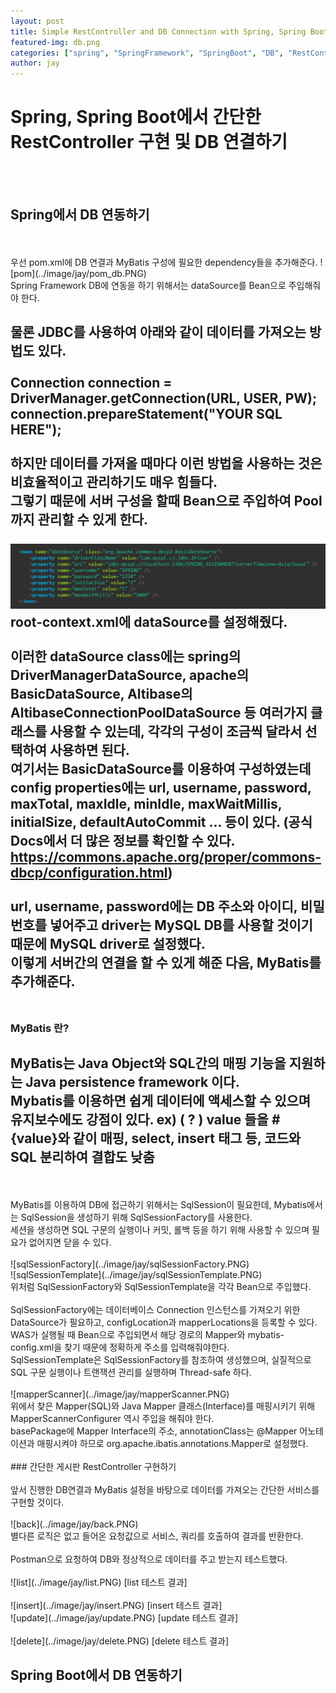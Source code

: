 ```yaml
---
layout: post
title: Simple RestController and DB Connection with Spring, Spring Boot
featured-img: db.png
categories: ["spring", "SpringFramework", "SpringBoot", "DB", "RestController"]
author: jay
---
```


# Spring, Spring Boot에서 간단한 RestController 구현 및 DB 연결하기
<br>
<br>

## Spring에서 DB 연동하기
<br>
<br>
우선 pom.xml에 DB 연결과 MyBatis 구성에 필요한 dependency들을 추가해준다.
![pom](../image/jay/pom_db.PNG)
<br>
Spring Framework DB에 연동을 하기 위해서는 dataSource를 Bean으로 주입해줘야 한다.
<br>

물론 JDBC를 사용하여 아래와 같이 데이터를 가져오는 방법도 있다.
<br>
<br>
Connection connection = DriverManager.getConnection(URL, USER, PW);
<br>
connection.prepareStatement("YOUR SQL HERE");
<br>
<br>
하지만 데이터를 가져올 때마다 이런 방법을 사용하는 것은 비효율적이고 관리하기도 매우 힘들다.
<br>
그렇기 때문에 서버 구성을 할때 Bean으로 주입하여 Pool 까지 관리할 수 있게 한다.
<br>
<br>
![dataSource](../image/jay/dataSource.PNG)
<br>
root-context.xml에 dataSource를 설정해줬다. 
<br>
<br>
이러한 dataSource class에는 spring의 DriverManagerDataSource, apache의 BasicDataSource, Altibase의 AltibaseConnectionPoolDataSource 등 여러가지 클래스를 사용할 수 있는데, 각각의 구성이 조금씩 달라서 선택하여 사용하면 된다. 
<br>
여기서는 BasicDataSource를 이용하여 구성하였는데 config properties에는 url, username, password, maxTotal, maxIdle, minIdle, maxWaitMillis, initialSize, defaultAutoCommit ... 등이 있다. (공식 Docs에서 더 많은 정보를 확인할 수 있다. https://commons.apache.org/proper/commons-dbcp/configuration.html)
<br>
<br>
url, username, password에는 DB 주소와 아이디, 비밀번호를 넣어주고 driver는 MySQL DB를 사용할 것이기 때문에 MySQL driver로 설정했다.
<br>
이렇게 서버간의 연결을 할 수 있게 해준 다음, MyBatis를 추가해준다.
<br>
<br>
------------------
### MyBatis 란?
MyBatis는 Java Object와 SQL간의 매핑 기능을 지원하는 Java persistence framework 이다.
<br>
Mybatis를 이용하면 쉽게 데이터에 액세스할 수 있으며 유지보수에도 강점이 있다. ex) ( ? ) value 들을 #{value}와 같이 매핑, select, insert 태그 등, 코드와 SQL 분리하여 결합도 낮춤
------------------
<br>
<br>
MyBatis를 이용하여 DB에 접근하기 위해서는 SqlSession이 필요한데, Mybatis에서는 SqlSession을 생성하기 위해 SqlSessionFactory를 사용한다.
<br>
세션을 생성하면 SQL 구문의 실행이나 커밋, 롤백 등을 하기 위해 사용할 수 있으며 필요가 없어지면 닫을 수 있다.
<br>
<br>
![sqlSessionFactory](../image/jay/sqlSessionFactory.PNG)
<br>
![sqlSessionTemplate](../image/jay/sqlSessionTemplate.PNG)
<br>
위처럼 SqlSessionFactory와 SqlSessionTemplate을 각각 Bean으로 주입했다.
<br>
<br>
SqlSessionFactory에는 데이터베이스 Connection 인스턴스를 가져오기 위한 DataSource가 필요하고, configLocation과 mapperLocations을 등록할 수 있다.
<br>
WAS가 실행될 때 Bean으로 주입되면서 해당 경로의 Mapper와 mybatis-config.xml을 찾기 때문에 정확하게 주소를 입력해줘야한다.
<br>
SqlSessionTemplate은 SqlSessionFactory를 참조하여 생성했으며, 실질적으로 SQL 구문 실행이나 트랜잭션 관리를 실행하며 Thread-safe 하다.
<br>
<br>
![mapperScanner](../image/jay/mapperScanner.PNG)
<br>
위에서 찾은 Mapper(SQL)와 Java Mapper 클래스(Interface)를 매핑시키기 위해 MapperScannerConfigurer 역시 주입을 해줘야 한다.
<br>
basePackage에 Mapper Interface의 주소, annotationClass는 @Mapper 어노테이션과 매핑시켜야 하므로 org.apache.ibatis.annotations.Mapper로 설정했다.
<br>
<br>
### 간단한 게시판 RestController 구현하기
<br>
<br>
앞서 진행한 DB연결과 MyBatis 설정을 바탕으로 데이터를 가져오는 간단한 서비스를 구현할 것이다.
<br>
<br>
![back](../image/jay/back.PNG)
<br>
별다른 로직은 없고 들어온 요청값으로 서비스, 쿼리를 호출하여 결과를 반환한다.
<br>
<br>
Postman으로 요청하여 DB와 정상적으로 데이터를 주고 받는지 테스트했다.
<br>
<br>
![list](../image/jay/list.PNG)
[list 테스트 결과]
<br>
<br>
![insert](../image/jay/insert.PNG)
[insert 테스트 결과]
<br>
![update](../image/jay/update.PNG)
[update 테스트 결과]
<br>
<br>
![delete](../image/jay/delete.PNG)
[delete 테스트 결과]
<br>

## Spring Boot에서 DB 연동하기



















